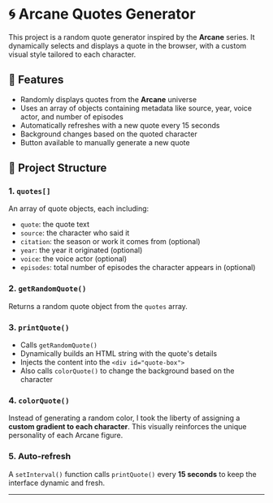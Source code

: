 # 🌀 Arcane Quotes Generator

This project is a random quote generator inspired by the **Arcane** series. It dynamically selects and displays a quote in the browser, with a custom visual style tailored to each character.

## 🚀 Features

- Randomly displays quotes from the **Arcane** universe
- Uses an array of objects containing metadata like source, year, voice actor, and number of episodes
- Automatically refreshes with a new quote every 15 seconds
- Background changes based on the quoted character
- Button available to manually generate a new quote

## 🧠 Project Structure

### 1. `quotes[]`

An array of quote objects, each including:

- `quote`: the quote text
- `source`: the character who said it
- `citation`: the season or work it comes from (optional)
- `year`: the year it originated (optional)
- `voice`: the voice actor (optional)
- `episodes`: total number of episodes the character appears in (optional)

### 2. `getRandomQuote()`

Returns a random quote object from the `quotes` array.

### 3. `printQuote()`

- Calls `getRandomQuote()`
- Dynamically builds an HTML string with the quote's details
- Injects the content into the `<div id="quote-box">`
- Also calls `colorQuote()` to change the background based on the character

### 4. `colorQuote()`

Instead of generating a random color, I took the liberty of assigning a **custom gradient to each character**. This visually reinforces the unique personality of each Arcane figure.

### 5. Auto-refresh

A `setInterval()` function calls `printQuote()` every **15 seconds** to keep the interface dynamic and fresh.

---
